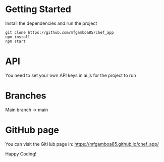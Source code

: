 # Getting Started
Install the dependencies and run the project
```
git clone https://github.com/mfgamboa85/chef_app
npm install
npm start
```

# API
You need to set your own API keys in ai.js for the project to run


# Branches
Main branch -> main

# GitHub page
You can visit the GitHub page in: https://mfgamboa85.github.io/chef_app/


Happy Coding!